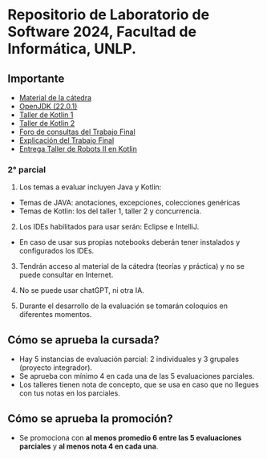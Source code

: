 # Repositorio de Laboratorio de Software 2024, Facultad de Informática, UNLP.

## Importante

-   [Material de la cátedra](https://catedras.linti.unlp.edu.ar/course/view.php?id=1247)
-   [OpenJDK (22.0.1)](https://jdk.java.net/archive/)
-   [Taller de Kotlin 1](https://sites.google.com/view/clauq/home)
-   [Taller de Kotlin 2](https://sites.google.com/view/kotlin-taller2/inicio)
-   [Foro de consultas del Trabajo Final](https://catedras.linti.unlp.edu.ar/mod/forum/view.php?id=41535)
-   [Explicación del Trabajo Final](https://catedras.linti.unlp.edu.ar/mod/bigbluebuttonbn/bbb_view.php?action=play&bn=2278&rid=2762&rtype=presentation)
-   [Entrega Taller de Robots II en Kotlin](https://catedras.linti.unlp.edu.ar/mod/assign/view.php?id=41583)

### 2° parcial

1. Los temas a evaluar incluyen Java y Kotlin:

-   Temas de JAVA: anotaciones, excepciones, colecciones genéricas
-   Temas de Kotlin: los del taller 1, taller 2 y concurrencia.

2. Los IDEs habilitados para usar serán: Eclipse e IntelliJ.

-   En caso de usar sus propias notebooks deberán tener instalados y configurados los IDEs.

3. Tendrán acceso al material de la cátedra (teorías y práctica) y no se puede consultar en Internet.

4. No se puede usar chatGPT, ni otra IA.

5. Durante el desarrollo de la evaluación se tomarán coloquios en diferentes momentos.

## Cómo se aprueba la cursada?

-   Hay 5 instancias de evaluación parcial: 2 individuales y 3 grupales (proyecto integrador).
-   Se aprueba con mínimo 4 en cada una de las 5 evaluaciones parciales.
-   Los talleres tienen nota de concepto, que se usa en caso que no llegues con tus notas en los parciales.

## Cómo se aprueba la promoción?

-   Se promociona con **al menos promedio 6 entre las 5 evaluaciones parciales** y **al menos nota 4 en cada una**.

